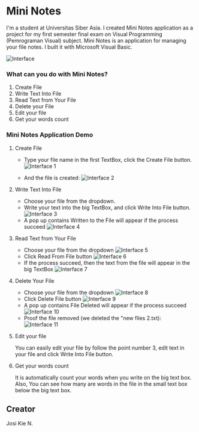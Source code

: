 # Mini Notes
I'm a student at Universitas Siber Asia. I created Mini Notes application as a project for my first semester final exam on Visual Programming (Pemrograman Visual) subject. Mini Notes is an application for managing your file notes. I built it with Microsoft Visual Basic.

![Interface](https://github.com/josikie/Mini-Notes/blob/master/Pictures/Interface.png)

### What can you do with Mini Notes?

1. Create File
2. Write Text Into File
3. Read Text from Your File
4. Delete your File
5. Edit your file
6. Get your words count

### Mini Notes Application Demo
1. Create File
    - Type your file name in the first TextBox, click the Create File button.
       ![Interface 1](https://github.com/josikie/Mini-Notes/blob/master/Pictures/interface%201.png)
       
    - And the file is created:
      ![Interface 2](https://github.com/josikie/Mini-Notes/blob/master/Pictures/interface%202.png)
2. Write Text Into File
    - Choose your file from the dropdown.
    - Write your text into the big TextBox, and click Write Into File button.
      ![Interface 3](https://github.com/josikie/Mini-Notes/blob/master/Pictures/interface%203.png)
    - A pop up contains Written to the File will appear if the process succeed
      ![Interface 4](https://github.com/josikie/Mini-Notes/blob/master/Pictures/interface%204.png)
3. Read Text from Your File
    - Choose your file from the dropdown
      ![Interface 5](https://github.com/josikie/Mini-Notes/blob/master/Pictures/interface%205.png)
    - Click Read From File button
      ![Interface 6](https://github.com/josikie/Mini-Notes/blob/master/Pictures/interface%206.png)
    - If the process succeed, then the text from the file will appear in the big TextBox
      ![Interface 7](https://github.com/josikie/Mini-Notes/blob/master/Pictures/interface%207.png)
4. Delete Your File
    - Choose your file from the dropdown
      ![Interface 8](https://github.com/josikie/Mini-Notes/blob/master/Pictures/interface%208.png)
    - Click Delete File button
      ![Interface 9](https://github.com/josikie/Mini-Notes/blob/master/Pictures/interface%209.png)
    - A pop up contains File Deleted will appear if the process succeed
      ![Interface 10](https://github.com/josikie/Mini-Notes/blob/master/Pictures/interface%2010.png)
    - Proof the file removed (we deleted the "new files 2.txt):
      ![Interface 11](https://github.com/josikie/Mini-Notes/blob/master/Pictures/interface%2011.png)
5. Edit your file

   You can easily edit your file by follow the point number 3, edit text in your file and click Write Into File button.
6. Get your words count

   It is automatically count your words when you write on the big text box. Also, You can see how many are words in the file in the small text box below the big text box.
## Creator
Josi Kie N.
